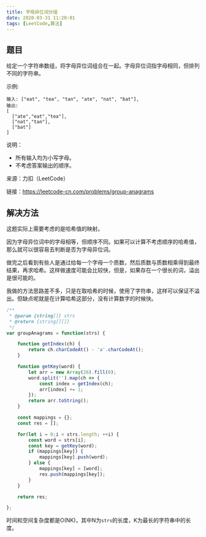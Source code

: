 ```yaml
---
title: 字母异位词分组
date: 2020-03-31 11:20:01
tags: [LeetCode,算法]
---
```


## 题目
给定一个字符串数组，将字母异位词组合在一起。字母异位词指字母相同，但排列不同的字符串。

示例:
```
输入: ["eat", "tea", "tan", "ate", "nat", "bat"],
输出:
[
  ["ate","eat","tea"],
  ["nat","tan"],
  ["bat"]
]
```

说明：

* 所有输入均为小写字母。
* 不考虑答案输出的顺序。

来源：力扣（LeetCode）

链接：https://leetcode-cn.com/problems/group-anagrams

## 解决方法
这题实际上需要考虑的是哈希值的映射。

因为字母异位词中的字母相等，但顺序不同。如果可以计算不考虑顺序的哈希值，那么就可以很容易去判断是否为字母异位词。

做完之后看到有些人是通过给每一个字母一个质数，然后质数与质数相乘得到最终结果，再求哈希。这样做速度可能会比较快，但是，如果存在一个很长的词，溢出是很可能的。

我做的方法思路差不多，只是在取哈希的时候，使用了字符串，这样可以保证不溢出。但缺点呢就是在计算哈希这部分，没有计算数字的时候快。

```js
/**
 * @param {string[]} strs
 * @return {string[][]}
 */
var groupAnagrams = function(strs) {

    function getIndex(ch) {
        return ch.charCodeAt() - 'a'.charCodeAt();
    }

    function getKey(word) {
        let arr = new Array(26).fill(0);
        word.split('').map(ch => {
            const index = getIndex(ch);
            arr[index] += 1;
        });
        return arr.toString();
    }

    const mappings = {};
    const res = [];

    for(let i = 0;i < strs.length; ++i) {
        const word = strs[i];
        const key = getKey(word);
        if (mappings[key]) {
            mappings[key].push(word);
        } else {
            mappings[key] = [word];
            res.push(mappings[key]);
        }
    }

    return res;

};
```

时间和空间复杂度都是O(NK)，其中N为`strs`的长度，K为最长的字符串中的长度。